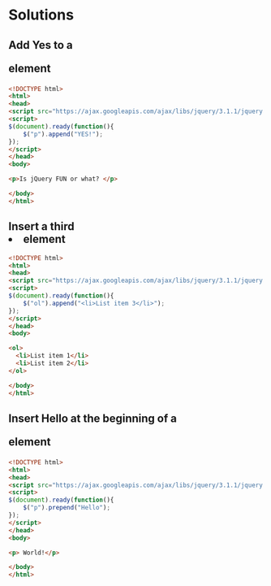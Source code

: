 # Solutions

## Add Yes to a <p> element
```html
<!DOCTYPE html>
<html>
<head>
<script src="https://ajax.googleapis.com/ajax/libs/jquery/3.1.1/jquery.min.js"></script>
<script>
$(document).ready(function(){
    $("p").append("YES!");
});
</script>
</head>
<body>

<p>Is jQuery FUN or what? </p>

</body>
</html>
```

## Insert a third <li> element
```html
<!DOCTYPE html>
<html>
<head>
<script src="https://ajax.googleapis.com/ajax/libs/jquery/3.1.1/jquery.min.js"></script>
<script>
$(document).ready(function(){
    $("ol").append("<li>List item 3</li>");
});
</script>
</head>
<body>

<ol>
  <li>List item 1</li>
  <li>List item 2</li>
</ol>

</body>
</html>
```
## Insert Hello at the beginning of a <p> element

```html
<!DOCTYPE html>
<html>
<head>
<script src="https://ajax.googleapis.com/ajax/libs/jquery/3.1.1/jquery.min.js"></script>
<script>
$(document).ready(function(){
    $("p").prepend("Hello");
});
</script>
</head>
<body>

<p> World!</p>

</body>
</html>
```
